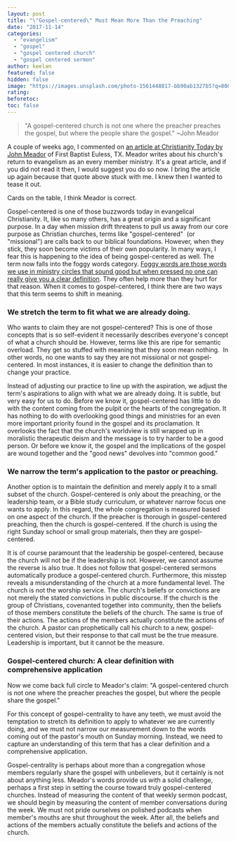 ```yaml
---
layout: post
title: "\"Gospel-centered\" Must Mean More Than the Preaching"
date: "2017-11-14"
categories: 
  - "evangelism"
  - "gospel"
  - "gospel centered church"
  - "gospel centered sermon"
author: keelan
featured: false
hidden: false
image: "https://images.unsplash.com/photo-1561448817-bb90ab1327b5?q=80&w=2070&auto=format&fit=crop&ixlib=rb-4.0.3&ixid=M3wxMjA3fDB8MHxwaG90by1wYWdlfHx8fGVufDB8fHx8fA%3D%3D"
rating:
beforetoc:
toc: false
---
```


> "A gospel-centered church is not one where the preacher preaches the gospel, but where the people share the gospel." ~John Meador

A couple of weeks ago, I commented on [an article at Christianity Today by John Meador](http://www.christianitytoday.com/edstetzer/2017/october/can-we-talk-story-of-one-texas-churchs-road-to-evangelism.html) of First Baptist Euless, TX. Meador writes about his church's return to evangelism as an every member ministry. It's a great article, and if you did not read it then, I would suggest you do so now. I bring the article up again because that quote above stuck with me. I knew then I wanted to tease it out.

Cards on the table, I think Meador is correct.

Gospel-centered is one of those buzzwords today in evangelical Christianity. It, like so many others, has a great origin and a significant purpose. In a day when mission drift threatens to pull us away from our core purpose as Christian churches, terms like "gospel-centered"  (or "missional") are calls back to our biblical foundations. However, when they stick, they soon become victims of their own popularity. In many ways, I fear this is happening to the idea of being gospel-centered as well. The term now falls into the foggy words category. [Foggy words are those words we use in ministry circles that sound good but when pressed no one can really give you a clear definition](http://blog.keelancook.com/2017/01/foggy-words-that-can-sidetrack-the-mission.html). They often help more than they hurt for that reason. When it comes to gospel-centered, I think there are two ways that this term seems to shift in meaning.

### We stretch the term to fit what we are already doing.

Who wants to claim they are not gospel-centered? This is one of those concepts that is so self-evident it necessarily describes everyone's concept of what a church should be. However, terms like this are ripe for semantic overload. They get so stuffed with meaning that they soon mean nothing.  In other words, no one wants to say they are not missional or not gospel-centered. In most instances, it is easier to change the definition than to change your practice.

Instead of adjusting our practice to line up with the aspiration, we adjust the term's aspirations to align with what we are already doing. It is subtle, but very easy for us to do. Before we know it, gospel-centered has little to do with the content coming from the pulpit or the hearts of the congregation. It has nothing to do with overlooking good things and ministries for an even more important priority found in the gospel and its proclamation. It overlooks the fact that the church's worldview is still wrapped up in moralistic therapeutic deism and the message is to try harder to be a good person. Or before we know it, the gospel and the implications of the gospel are wound together and the "good news" devolves into "common good."

### We narrow the term's application to the pastor or preaching.

Another option is to maintain the definition and merely apply it to a small subset of the church. Gospel-centered is only about the preaching, or the leadership team, or a Bible study curriculum, or whatever narrow focus one wants to apply. In this regard, the whole congregation is measured based on one aspect of the church. If the preacher is thorough in gospel-centered preaching, then the church is gospel-centered. If the church is using the right Sunday school or small group materials, then they are gospel-centered.

It is of course paramount that the leadership be gospel-centered, because the church will not be if the leadership is not. However, we cannot assume the reverse is also true. It does not follow that gospel-centered sermons automatically produce a gospel-centered church. Furthermore, this misstep reveals a misunderstanding of the church at a more fundamental level. The church is not the worship service. The church's beliefs or convictions are not merely the stated convictions in public discourse. If the church is the group of Christians, covenanted together into community, then the beliefs of those members constitute the beliefs of the church. The same is true of their actions. The actions of the members actually constitute the actions of the church. A pastor can prophetically call his church to a new, gospel-centered vision, but their response to that call must be the true measure. Leadership is important, but it cannot be the measure.

### Gospel-centered church: A clear definition with comprehensive application

Now we come back full circle to Meador's claim: "A gospel-centered church is not one where the preacher preaches the gospel, but where the people share the gospel."

For this concept of gospel-centrality to have any teeth, we must avoid the temptation to stretch its definition to apply to whatever we are currently doing, and we must not narrow our measurement down to the words coming out of the pastor's mouth on Sunday morning. Instead, we need to capture an understanding of this term that has a clear definition and a comprehensive application.

Gospel-centrality is perhaps about more than a congregation whose members regularly share the gospel with unbelievers, but it certainly is not about anything less. Meador's words provide us with a solid challenge, perhaps a first step in setting the course toward truly gospel-centered churches. Instead of measuring the content of that weekly sermon podcast, we should begin by measuring the content of member conversations during the week. We must not pride ourselves on polished podcasts when member's mouths are shut throughout the week. After all, the beliefs and actions of the members actually constitute the beliefs and actions of the church.
